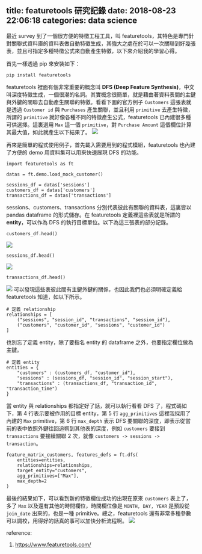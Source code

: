 title: featuretools 研究記錄
date: 2018-08-23 22:06:18
categories: data science
---
最近 survey 到了一個很方便的特徵工程工具，叫 featuretools，其特色是專門針對關聯式資料庫的資料表做自動特徵生成，其強大之處在於可以一次關聯到好幾張表，並且可指定多種特徵公式來自動產生特徵，以下來介紹我的學習心得。

首先一樣透過 pip 來安裝如下： 
```
pip install featuretools
```
featuretools 裡面有個非常重要的概念叫 **DFS (Deep Feature Synthesis)**，中文叫深度特徵生成，一個很潮的名詞。其實概念很簡單，就是藉由著資料表間的主鍵與外鍵的關聯去自動產生關聯的特徵。看看下圖的官方例子 ``Customers`` 這張表就是透過 ``Customer id`` 與 ``Purchases`` 產生關聯，並且利用 ``primitive`` 去產生特徵，所謂的 ``primitive`` 就好像各種不同的特徵產生公式，featuretools 已內建很多種可供選擇。這裏選用 ``Max`` 這一個 ``primitive``，對 ``Purchase Amount`` 這個欄位計算其最大值，如此就產生以下結果了。
![](https://i.imgur.com/wExSv54.png)

再來是簡單的程式使用例子，首先載入需要用到的程式模組，featuretools 也內建了方便的 demo 用資料集可以用來快速展現 DFS 的功能。
```python=
import featuretools as ft

datas = ft.demo.load_mock_customer()

sessions_df = datas['sessions']
customers_df = datas['customers']
transactions_df = datas['transactions']
```
sessions、customers、transactions 分別代表彼此有關聯的資料表，這裏皆以 pandas dataframe 的形式儲存。在 featuretools 定義裡這些表就是所謂的 **entity**，可以作為 DFS 的執行目標單位。以下為這三張表的部分記錄。
```python=
customers_df.head()
```
![](https://i.imgur.com/yu7kcJk.png)
```python=
sessions_df.head()
```
![](https://i.imgur.com/2eYACmL.png)
```python=
transactions_df.head()
```
![](https://i.imgur.com/ITVjiQD.png)
可以發現這些表彼此間有主鍵外鍵的關係，也因此我們也必須明確定義給 featuretools 知道，如以下所示。
```python=
# 定義 relationship
relationships = [
    ("sessions", "session_id", "transactions", "session_id"),
    ("customers", "customer_id", "sessions", "customer_id")
]
```
也別忘了定義 entity，除了要指名 entity 的 dataframe 之外，也要指定欄位做為主鍵。
```python=
# 定義 entity
entities = {
    "customers" : (customers_df, "customer_id"),
    "sessions" : (sessions_df, "session_id", "session_start"),
    "transactions" : (transactions_df, "transaction_id", "transaction_time")
}
```
當 entity 與 relationships 都指定好了話，就可以執行看看 DFS 了，程式碼如下，第 4 行表示要被作用的目標 entity，第 5 行 ``agg_primitives`` 這裡我採用了內建的 ``Max`` primitive，第 6 行 ``max_depth`` 表示 DFS 要關聯的深度，即表示從當前的表中依照外鍵往回追朔到其他表的深度，例如 ``customers`` 要接到 `` transactions `` 要接續關聯 2 次，就像 ``customers -> sessions -> transaction``。 
```python=
feature_matrix_customers, features_defs = ft.dfs(
    entities=entities,
    relationships=relationships,
    target_entity="customers",
    agg_primitives=["Max"],
    max_depth=2
)
```
最後的結果如下，可以看到新的特徵欄位成功的出現在原來 ``customers`` 表上了，多了 ``Max`` 以及還有其他的時間欄位，時間欄位像是 `` MONTH, DAY, YEAR `` 是預設從 ``join_date`` 出來的，也是一種 primitive。總之，featuretools 還有非常多種參數可以調校，用得好的話真的事可以加快分析流程啊。
![](https://i.imgur.com/fScp3Bo.png)

reference:
1. https://www.featuretools.com/